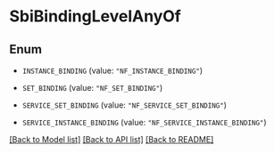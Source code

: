 # SbiBindingLevelAnyOf

## Enum


* `INSTANCE_BINDING` (value: `"NF_INSTANCE_BINDING"`)

* `SET_BINDING` (value: `"NF_SET_BINDING"`)

* `SERVICE_SET_BINDING` (value: `"NF_SERVICE_SET_BINDING"`)

* `SERVICE_INSTANCE_BINDING` (value: `"NF_SERVICE_INSTANCE_BINDING"`)


[[Back to Model list]](../README.md#documentation-for-models) [[Back to API list]](../README.md#documentation-for-api-endpoints) [[Back to README]](../README.md)


